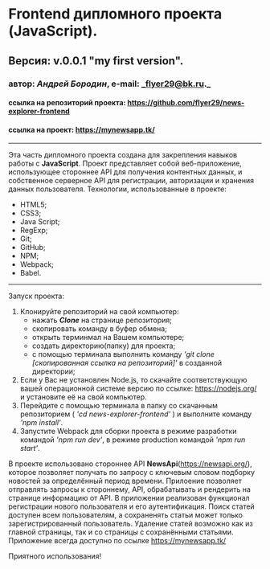 # Frontend дипломного проекта (JavaScript).
## Версия: v.0.0.1 "my first version".
### автор: *Андрей Бородин*, e-mail: _flyer29@bk.ru._
#### ссылка на репозиторий проекта: https://github.com/flyer29/news-explorer-frontend
#### ссылка на проект: https://mynewsapp.tk/
-------------------------------------------------------

Эта часть дипломного проекта создана для закрепления навыков работы с **JavaScript**. Проект представляет
собой веб-приложение, использующее стороннее API для получения контентных данных, и собственное серверное API
для регистрации, авторизации и хранения данных пользователя.
Технологии, использованные в проекте:
+ HTML5;
+ CSS3;
+ Java Script;
+ RegExp;
+ Git;
+ GitHub;
+ NPM;
+ Webpack;
+ Babel.

---------------------------------------------------------

Запуск проекта:
1. Клонируйте репозиторий на свой компьютер:
    * нажать **_Clone_** на странице репозитория;
    * скопировать команду в буфер обмена;
    * открыть терминмал на Вашем компьютере;
    * создать директорию(папку) для проекта;
    * с помощью терминала выполнить команду _'git clone [скопированная ссылка на репозиторий]'_ в
     созданной директории;
2. Если у Вас не установлен Node.js, то скачайте соответствующую вашей операционной системе версию
 по ссылке: https://nodejs.org/ и установите её на свой компьютер.
3. Перейдите с помощью терминала в папку со скачанным репозиторием ( _'cd news-explorer-frontend'_ ) и выполните команду _'npm install'_.
4. Запустите Webpack для сборки проекта в режиме разработки командой _'npm run dev'_, в режиме
 production командой _'npm run start'_.

 В проекте использовано стороннее API **NewsApi**(https://newsapi.org/), которое позволяет получать по запросу с ключевым словом подборку
 новостей за определённый период времени.
 Прилоение позволяет отправлять запросы к стороннему, API, обрабатывать и рендерить на странице информацию от
 API.
 В приложении реализован функционал регистрации нового пользователя и его аутентификация.
 Поиск статей доступен всем пользователям, а сохраненять статьи может только зарегистрированный пользователь.
 Удаление статей возможно как из главной страницы, так и со страницы с сохранёнными статьями.
Приложение всегда доступно по ссылке https://mynewsapp.tk/

Приятного использования! 
